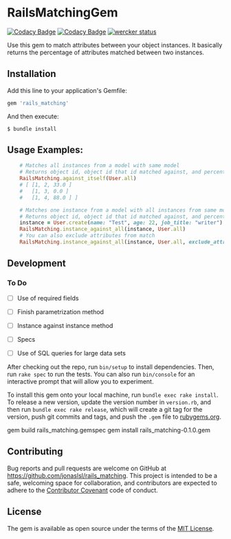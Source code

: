 # RailsMatchingGem

[![Codacy Badge](https://api.codacy.com/project/badge/Grade/3baa719452574539b3a6f12577dfa8c0)](https://www.codacy.com/app/jonas_9/rails_matching?utm_source=github.com&amp;utm_medium=referral&amp;utm_content=matilhaestudio/rails_matching&amp;utm_campaign=Badge_Grade)
[![Codacy Badge](https://api.codacy.com/project/badge/Coverage/3baa719452574539b3a6f12577dfa8c0)](https://www.codacy.com/app/jonas_9/rails_matching?utm_source=github.com&utm_medium=referral&utm_content=matilhaestudio/rails_matching&utm_campaign=Badge_Coverage)
[![wercker status](https://app.wercker.com/status/13359bdddaaf91f92aba9833759a86ed/s/master "wercker status")](https://app.wercker.com/project/byKey/13359bdddaaf91f92aba9833759a86ed)

Use this gem to match attributes between your object instances. 
It basically returns the percentage of attributes matched between two instances.


## Installation

Add this line to your application's Gemfile:

```ruby
gem 'rails_matching'
```

And then execute:

    $ bundle install

## Usage Examples:

```ruby
	# Matches all instances from a model with same model
	# Returns object id, object id that id matched against, and percentage of match
	RailsMatching.against_itself(User.all)
	# [ [1, 2, 33.0 ]
	#   [1, 3, 0.0 ]
	#   [1, 4, 88.0 ] ]
```

```ruby
	# Matches one instance from a model with all instances from same model
	# Returns object id, object id that id matched against, and percentage of match
	instance = User.create(name: "Test", age: 22, job_title: "writer")
	RailsMatching.instance_against_all(instance, User.all)
	# You can also exclude attributes from match
	RailsMatching.instance_against_all(instance, User.all, exclude_attrs: ["name"])
```

## Development

### To Do

- [ ] Use of required fields
- [ ] Finish parametrization method
- [ ] Instance against instance method
- [ ] Specs
- [ ] Use of SQL queries for large data sets


After checking out the repo, run `bin/setup` to install dependencies. Then, run `rake spec` to run the tests. You can also run `bin/console` for an interactive prompt that will allow you to experiment.

To install this gem onto your local machine, run `bundle exec rake install`. To release a new version, update the version number in `version.rb`, and then run `bundle exec rake release`, which will create a git tag for the version, push git commits and tags, and push the `.gem` file to [rubygems.org](https://rubygems.org).

gem build rails_matching.gemspec
gem install rails_matching-0.1.0.gem  

## Contributing

Bug reports and pull requests are welcome on GitHub at https://github.com/jonaslsl/rails_matching. This project is intended to be a safe, welcoming space for collaboration, and contributors are expected to adhere to the [Contributor Covenant](http://contributor-covenant.org) code of conduct.


## License

The gem is available as open source under the terms of the [MIT License](http://opensource.org/licenses/MIT).

